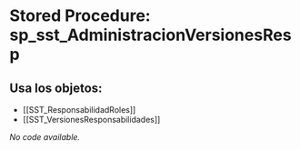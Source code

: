 # Stored Procedure: sp_sst_AdministracionVersionesResp

## Usa los objetos:
- [[SST_ResponsabilidadRoles]]
- [[SST_VersionesResponsabilidades]]

*No code available.*
